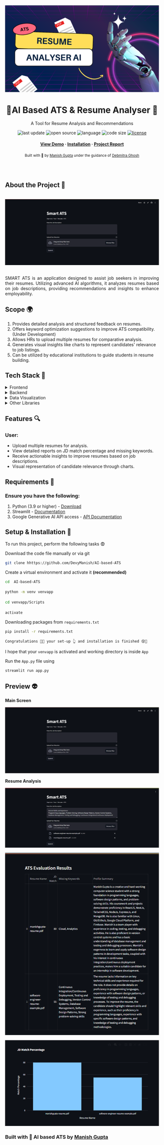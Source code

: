 

![Smart ATS](https://github.com/DevyManish/AI-based-ATS/blob/main/screenshots/banner.png?raw=true)

<div align="center">
  <h1>🎯AI Based ATS & Resume Analyser 🎯</h1>
  <p>A Tool for Resume Analysis and Recommendations</p>
  <!-- Badges -->
  <p>
    <img src="https://img.shields.io/github/last-commit/DevyManish/AI-based-ATS" alt="last update" />
    <img src="https://badges.frapsoft.com/os/v2/open-source.svg?v=103" alt="open source" />
    <img src="https://img.shields.io/github/languages/top/DevyManish/AI-based-ATS?color=red" alt="language" />
    <img src="https://img.shields.io/github/languages/code-size/DevyManish/AI-based-ATS?color=informational" alt="code size" />
    <a href="https://github.com/DevyManish/AI-based-ATS/blob/main/LICENSE">
      <img src="https://img.shields.io/github/license/DevyManish/AI-based-ATS.svg?color=yellow" alt="license" />
    </a>
  </p>
  
  <!-- Links -->
  <h4>
    <a href="#preview-">View Demo</a>
    <span> · </span>
    <a href="#setup--installation-">Installation</a>
    <span> · </span>
    <a href="#">Project Report</a>
  </h4>
  <p>
    <small align="justify">
      Built with 🤍 by 
      <a href="https://www.manishguptaa.me/">Manish Gupta</a> under the guidance of 
      <a href="https://www.linkedin.com/in/manishguptafr/">Debmitra Ghosh</a>
     </small>
  </p>
</div><br/><br/>

## About the Project 📄
<div align="center">
    <br/><img src="https://github.com/DevyManish/AI-based-ATS/blob/main/screenshots/home.png?raw=true" alt="screenshot" /><br/><br/>
    <p align="justify"> 
      SMART ATS is an application designed to assist job seekers in improving their resumes. Utilizing advanced AI algorithms, it analyzes resumes based on job descriptions, providing recommendations and insights to enhance employability.
    </p>
</div>

## Scope 🌍
1. Provides detailed analysis and structured feedback on resumes.
2. Offers keyword optimization suggestions to improve ATS compatibility.(Under Development) 
3. Allows HRs to upload multiple resumes for comparative analysis.
4. Generates visual insights like charts to represent candidates' relevance to job listings.
5. Can be utilized by educational institutions to guide students in resume building.

## Tech Stack 🍃
<details>
  <summary>Frontend</summary>
  <ul>
    <li><a href="https://streamlit.io/">Streamlit</a></li>
    <li><a href="https://developer.mozilla.org/en-US/docs/Learn/HTML">HTML</a></li>
    <li><a href="https://developer.mozilla.org/en-US/docs/Web/CSS">CSS</a></li>
    <li><a href="https://developer.mozilla.org/en-US/docs/Learn/JavaScript">JavaScript</a></li>
  </ul>
</details>

<details>
  <summary>Backend</summary>
  <ul>
    <li><a href="https://www.python.org/">Python</a></li>
    <li><a href="https://github.com/google/generative-ai">Google Generative AI API</a></li>
  </ul>
</details>

<details>
<summary>Data Visualization</summary>
  <ul>
    <li><a href="https://plotly.com/">Plotly</a></li>
  </ul>
</details>

<details>
<summary>Other Libraries</summary>
  <ul>
    <li><a href="https://pandas.pydata.org/">pandas</a></li>
    <li><a href="https://pypi.org/project/PyPDF2/">PyPDF2</a></li>
    <li><a href="https://pypi.org/project/python-dotenv/">python-dotenv</a></li>
    <li><a href="https://github.com/google/generative-ai">google-generativeai</a></li>
  </ul>
</details>

## Features 🔍

### User:
- Upload multiple resumes for analysis.
- View detailed reports on JD match percentage and missing keywords.
- Receive actionable insights to improve resumes based on job descriptions.
- Visual representation of candidate relevance through charts.


## Requirements 🚀
### Ensure you have the following:
1) Python (3.9 or higher) - [Download](https://www.python.org/downloads/)
2) Streamlit - [Documentation](https://docs.streamlit.io/library/getting-started/install)
3) Google Generative AI API access - [API Documentation](https://developers.google.com/generative-ai)

## Setup & Installation 👀

To run this project, perform the following tasks 😨

Download the code file manually or via git
```bash
git clone hhttps://github.com/DevyManish/AI-based-ATS
```

Create a virtual environment and activate it **(recommended)**

```bash
cd  AI-based-ATS

python -m venv venvapp

cd venvapp/Scripts

activate
```

Downloading packages from ```requirements.txt``` 
```bash
pip install -r requirements.txt
```


``Congratulations 🥳😱 your set-up 👆 and installation is finished 😵🤯``

I hope that your ``venvapp`` is activated and working directory is inside ``App``

Run the ```App.py``` file using
```bash
streamlit run app.py
```

## Preview 👽


**Main Screen**

![Screenshot](https://github.com/DevyManish/AI-based-ATS/blob/main/screenshots/home.png?raw=true)

**Resume Analysis**

![Screenshot](https://github.com/DevyManish/AI-based-ATS/blob/main/screenshots/user-input.png?raw=true)

![Screenshot](https://github.com/DevyManish/AI-based-ATS/blob/main/screenshots/output-table.png?raw=true)

![Screenshot](https://github.com/DevyManish/AI-based-ATS/blob/main/screenshots/output-barchart.png?raw=true)



### Built with 🤍 AI based ATS by <a href="https://www.manishguptaa.me/">Manish Gupta</a>


